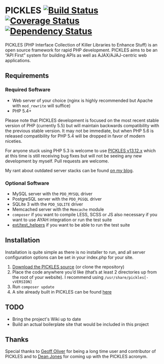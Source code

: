 # PICKLES [![Build Status](https://travis-ci.org/joshtronic/pickles.png?branch=master)](https://travis-ci.org/joshtronic/pickles) [![Coverage Status](https://coveralls.io/repos/joshtronic/pickles/badge.png)](https://coveralls.io/r/joshtronic/pickles) [![Dependency Status](https://www.versioneye.com/user/projects/52d1bc1eec13751bde00002a/badge.png)](https://www.versioneye.com/user/projects/52d1bc1eec13751bde00002a)

PICKLES (PHP Interface Collection of Killer Libraries to Enhance Stuff) is an open source framework for rapid PHP development. PICKLES aims to be an “API First” system for building APIs as well as AJAX/AJAJ-centric web applications.

## Requirements

### Required Software

* Web server of your choice (nginx is highly recommended but Apache with `mod_rewrite` will suffice)
* PHP 5.4+

Please note that PICKLES development is focused on the most recent stable version of PHP (currently 5.5) but will maintain backwards compatibility with the previous stable version. It may not be immediate, but when PHP 5.6 is released compatibility for PHP 5.4 will be dropped in favor of modern niceties.

For anyone stuck using PHP 5.3 is welcome to use [PICKLES v13.12.x](https://github.com/joshtronic/pickles/tree/13.12) which at this time is still receiving bug fixes but will not be seeing any new development by myself. Pull requests are welcome.

My rant about outdated server stacks can be found [on my blog](http://joshtronic.com/2014/01/13/your-stack-is-outdated/#.UuVzI3n0A18).

### Optional Software

* MySQL server with the `PDO_MYSQL` driver
* PostgreSQL server with the `PDO_PGSQL` driver
* SQLite 3 with the `PDO_SQLITE` driver
* Memcached server with the `Memcache` module
* `composer` if you want to compile LESS, SCSS or JS also necessary if you want to use AYAH integration or run the test suite
* [ext/test_helpers](https://github.com/php-test-helpers/php-test-helpers) if you want to be able to run the test suite

## Installation

Installation is quite simple as there is no installer to run, and all server configuration options can be set in your index.php for your site.

1. [Download the PICKLES source](https://github.com/joshtronic/pickles/archive/master.zip) (or clone the repository)
2. Place the code anywhere you’d like (that’s at least 2 directories up from the root of your website). I recommend using `/usr/share/pickles[-vVERSION]`
3. Run `composer update`
4. A site already built in PICKLES can be found [here](https://github.com/gravityblvd/tools.gravityblvd.com)

## TODO

* Bring the project's Wiki up to date
* Build an actual boilerplate site that would be included in this project

## Thanks

Special thanks to [Geoff Oliver](https://github.com/geoffoliver) for being a long time user and contributor of PICKLES and to [Dean Jones](https://github.com/deanproxy) for coming up with the PICKLES acronym.
